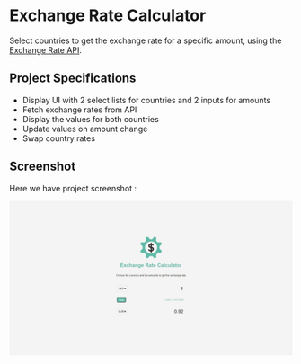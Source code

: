 # Exchange Rate Calculator
Select countries to get the exchange rate for a specific amount, using the [Exchange Rate API](https://www.exchangerate-api.com/).

## Project Specifications
- Display UI with 2 select lists for countries and 2 inputs for amounts
- Fetch exchange rates from API
- Display the values for both countries
- Update values on amount change
- Swap country rates

## Screenshot
Here we have project screenshot :

![screenshot](screenshot.jpeg)
